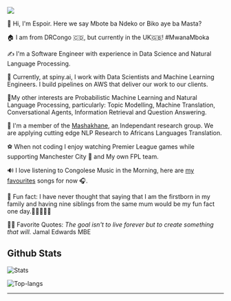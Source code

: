 ![](https://komarev.com/ghpvc/?username=espoirMur)

<p>
  👋 Hi, I'm Espoir.
  Here we say Mbote ba Ndeko or Biko aye ba Masta?
</p>
<p>
 🏠 I am from DRCongo 🇨🇩, but currently in the UK🇬🇧! #MwanaMboka
</p>
<p>
  ✍️ I'm a Software Engineer with experience in Data Science and Natural Language Processing. 
</p>
<p>
  🦔 Currently, at spiny.ai, I work with Data Scientists and Machine Learning Engineers. I build pipelines on AWS  that deliver our work to our clients.
</p>

<p>
  🤖My other interests are Probabilistic Machine Learning and Natural Language Processing, particularly: Topic Modelling, Machine Translation, Conversational Agents, Information Retrieval and Question Answering.
</p>

<p>
  🦄 I'm a member of the <a href="https://www.masakhane.io/community">Mashakhane</a>, an Independant research group. We are applying cutting edge NLP Research to Africans Languages Translation.
</p>
<p>
⚽ When not coding I enjoy watching Premier League games while supporting Manchester City 🦈 and My own FPL team.
</p>
<p>
  🔊 I love listening to Congolese Music in the Morning, here are  <a href="https://open.spotify.com/playlist/37i9dQZF1Epj9nTdh9zalG?si=2a1010cadbe14f37">my favourites</a> songs for now 🎧.
</p>
<p>
  🤪 Fun fact: I have never thought that saying that I am the firstborn in my family and having nine siblings from the same mum would be my fun fact one day.👨‍👩‍👧‍👦😉
</p>


<p>
 🙏🏻 Favorite Quotes: <em>The goal isn't to live forever but to create something that will.</em> Jamal Edwards MBE
</p>
 
## Github Stats


<p>
  <img title="Stats" src="https://github-readme-stats.vercel.app/api?username=espoirMur&show_icons=true&theme=synthwave"/>
</p>


<p>
  <img title="Top-langs" src="https://github-readme-stats.vercel.app/api/top-langs/?username=espoirMur&layout=compact&show_icons=true&theme=synthwave"/>
</p>


-----
